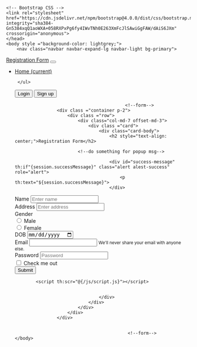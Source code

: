 <!DOCTYPE html>
<html lang="en" xmlns:th="https://www.thymeleaf.org">
	<head>
		<!-- Required meta tags -->
    <meta charset="utf-8">
    <meta name="viewport" content="width=device-width, initial-scale=1, shrink-to-fit=no">

    <!-- Bootstrap CSS -->
    <link rel="stylesheet" href="https://cdn.jsdelivr.net/npm/bootstrap@4.0.0/dist/css/bootstrap.min.css" integrity="sha384-Gn5384xqQ1aoWXA+058RXPxPg6fy4IWvTNh0E263XmFcJlSAwiGgFAW/dAiS6JXm" crossorigin="anonymous">
	</head>
	<body style ="background-color: lightgrey;">
		<nav class="navbar navbar-expand-lg navbar-light bg-primary">
  <a class="navbar-brand" href="#">Registration Form</a>
  <button class="navbar-toggler" type="button" data-toggle="collapse" data-target="#navbarSupportedContent" aria-controls="navbarSupportedContent" aria-expanded="false" aria-label="Toggle navigation">
    <span class="navbar-toggler-icon"></span>
  </button>
  
  <div class="collapse navbar-collapse" id="navbarSupportedContent">
    <ul class="navbar-nav mr-auto">
      <li class="nav-item active">
        <a class="nav-link" href="#">Home <span class="sr-only">(current)</span></a>
      </li>
      
     </ul>
      

  <div class="collapse navbar-collapse" id="navbarSupportedContent">
    <ul class="navbar-nav mr-auto">
    </ul>
    <form class="form-inline my-2 my-lg-0">
      <button class="btn btn-outline-success my-2 my-sm-0" type="submit" >Login</button>
       <button class="btn btn-outline-success my-2 my-sm-0" type="submit">Sign up</button>
    </form>
  </div>
</nav>	
                                             <!--navbar-->

                                              <!--form-->
                    <div class ="container p-2">
						<div class ="row">
							<div class="col-md-7 offset-md-3">
								<div class ="card">
									<div class="card-body">
										<h2 style="text-align: center;">Registration Form</h2>
										
							<!--do something for popup msg-->
										
										<div id="success-message" th:if"{session.successMessage}" class="alert alest-success" role="alert">
											<p th:text="${session.successMessage}">
										</div>
										
<form th:action="@{/register}" th:object="${user}" method="post">
											
  <div class="form-group">
    <label for="exampleInputEmail1">Name</label>
    <input type="text" class="form-control" id="exampleInputEmail1" aria-describedby="emailHelp" name="fullname" placeholder="Enter name" required>
    <!--<small id="emailHelp" class="form-text text-muted">We'll never share your email with anyone else.</small>-->
  </div>
   <div class="form-group">
    <label for="exampleInputEmail1">Address</label>
    <input type="text" class="form-control" id="exampleInputEmail1" aria-describedby="emailHelp" name="address" placeholder="Enter address" required>
    
  </div>
 
 <div class="form-group">
    <label for="exampleInputEmail1">Gender</label>
    <div class="form-check">
    <input class="form-check-input position-static" type="radio" name="gender" id="blankRadio1" value="Male" aria-label="..." required>
    <label class="form-check-lable" form="inlineRadio2">Male</label>
  </div>
	
  <div class="form-check">
   <input class="form-check-input position-static" type="radio" name="gender" id="blankRadio1" value="Female" aria-label="..." required>
   <label class="form-check-lable" form="inlineRadio2">Female</label>
  </div>
  </div>


   <div class="form-group">
    <label for="exampleInputEmail1">DOB</label>
    <input type="date" class="form-control" id="exampleInputEmail1" aria-describedby="emailHelp" name="dob" placeholder=" " required>
    <!--<small id="emailHelp" class="form-text text-muted">We'll never share your email with anyone else.</small>-->
  </div>
   <div class="form-group">
    <label for="exampleInputEmail1">Email</label>
    <input type="email" class="form-control" id="exampleInputEmail1" aria-describedby="emailHelp" name="email" placeholder=" " required>
    <small id="emailHelp" class="form-text text-muted">We'll never share your email with anyone else.</small>
  </div>
  <div class="form-group">
    <label for="exampleInputPassword1">Password</label>
    <input type="password" class="form-control" id="exampleInputPassword1" name="password" placeholder="Password" required>
  </div>
  <div class="form-check">
    <input type="checkbox" class="form-check-input" id="exampleCheck1" required>
    <label class="form-check-label" for="exampleCheck1">Check me out</label>
  </div>
  <button type="submit" class="btn btn-primary">Submit</button>
</form>
		
			<script th:scr="@{/js/script.js}"></script>
				
										
									</div>
								</div>
							</div>
						</div>
					</div>
                                              
    
                                               <!--form-->
	</body>
</html>
